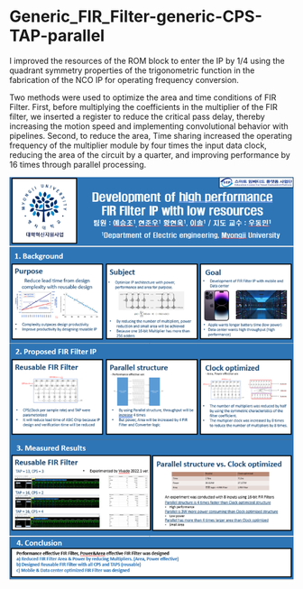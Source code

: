 # Generic_FIR_Filter-generic-CPS-TAP-parallel

I improved the resources of the ROM block to enter the IP by 1/4 using the quadrant symmetry properties
of the trigonometric function in the fabrication of the NCO IP for operating frequency conversion.

Two methods were used to optimize the area and time conditions of FIR Filter. First, before multiplying the
coefficients in the multiplier of the FIR filter, we inserted a register to reduce the critical pass delay, thereby
increasing the motion speed and implementing convolutional behavior with pipelines. Second, to reduce the
area, Time sharing increased the operating frequency of the multiplier module by four times the input data
clock, reducing the area of the circuit by a quarter, and improving performance by 16 times through parallel
processing.

![Poster](./Poster.PNG)
